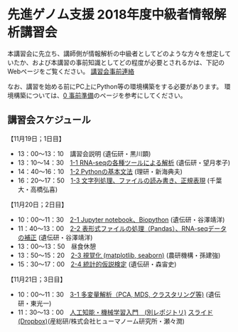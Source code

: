 # 先進ゲノム支援 2018年度中級者情報解析講習会
本講習会に先立ち、講師側が情報解析の中級者としてどのような方々を想定していたか、および本講習の事前知識としてどの程度が必要とされるかは、下記のWebページをご覧ください。
[講習会事前連絡](https://www.genome-sci.jp/whatsnew/event/news20180920.html)

なお、講習を始める前にPC上にPython等の環境構築をする必要があります。
環境構築については、[0 事前準備](https://github.com/genome-sci/python_bioinfo_2018/tree/master/0)のページを参考にしてください。


## 講習会スケジュール
【11月19日；1日目】  
* 13：00～13：10　講習会説明 (遺伝研・黒川顕)
* 13：10～14：30　[1-1 RNA-seqの各種ツールによる解析](https://github.com/genome-sci/python_bioinfo_2018/tree/master/1-1) (遺伝研・望月孝子) 
* 14：40～16：10　[1-2 Pythonの基本文法](https://github.com/genome-sci/python_bioinfo_2018/tree/master/1-2) (理研・新海典夫)
* 16：20～17：50　[1-3 文字列処理、ファイルの読み書き、正規表現](https://github.com/genome-sci/python_bioinfo_2018/tree/master/1-3) (千葉大・高橋弘喜)

【11月20日；2日目】  
* 10：00～11：30　[2-1 Jupyter notebook、Biopython](https://github.com/genome-sci/python_bioinfo_2018/tree/master/2-1_and_2-2) (遺伝研・谷澤靖洋)
* 11：40〜13：00　[2-2 表形式ファイルの処理（Pandas）、RNA-seqデータの補正](https://github.com/genome-sci/python_bioinfo_2018/tree/master/2-1_and_2-2) (遺伝研・谷澤靖洋)
* 13：00〜13：50　昼食休憩  
* 13：50〜15：20　[2-3 視覚化 (matplotlib, seaborn)](https://github.com/genome-sci/python_bioinfo_2018/tree/master/2-3) (農研機構・孫建強)
* 15：30〜17：00　[2-4 統計的仮説検定](https://github.com/genome-sci/python_bioinfo_2018/tree/master/2-4) (遺伝研・森宙史)

【11月21日；3日目】  
* 10：00～11：30　[3-1 多変量解析（PCA, MDS, クラスタリング等)](https://github.com/genome-sci/python_bioinfo_2018/tree/master/3-1) (遺伝研・東光一)
* 11：30～13：00　[人工知能・機械学習入門　(別レポジトリ)](https://github.com/HumanomeLab/mlcourse) [スライド (Dropbox)](https://www.dropbox.com/s/ylg77wjqookgp7z/20181121nig_ml.pdf?dl=0)(産総研/株式会社ヒューマノーム研究所・瀬々潤)
